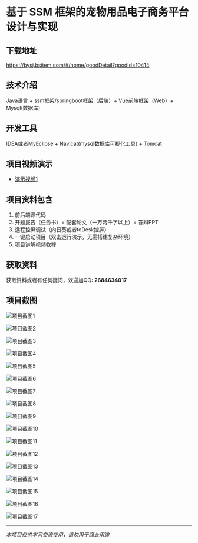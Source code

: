 # 基于 SSM 框架的宠物用品电子商务平台设计与实现

## 下载地址
https://bysj.bsitem.com/#/home/goodDetail?goodId=10414

## 技术介绍
Java语言 + ssm框架/springboot框架（后端）+ Vue前端框架（Web）+ Mysql(数据库)

## 开发工具
IDEA或者MyEclipse + Navicat(mysql数据库可视化工具) + Tomcat

## 项目视频演示
- [演示视频1](https://graduation-images.oss-cn-beijing.aliyuncs.com/videos/828%E5%A5%97ssm%E5%BD%95%E5%83%8F/10414_ssm258%E5%9F%BA%E4%BA%8E%20SSM%20%E6%A1%86%E6%9E%B6%E7%9A%84%E5%AE%A0%E7%89%A9%E7%94%A8%E5%93%81%E7%94%B5%E5%AD%90%E5%95%86%E5%8A%A1%E5%B9%B3%E5%8F%B0%E8%AE%BE%E8%AE%A1%E4%B8%8E%E5%AE%9E%E7%8E%B0%2Bvue%E5%BD%95%E5%83%8F.mp4)

## 项目资料包含
1. 前后端源代码
2. 开题报告（任务书）+ 配套论文（一万两千字以上）+ 答辩PPT
3. 远程控屏调试（向日葵或者toDesk控屏）
4. 一键启动项目（双击运行演示，无需搭建复杂环境）
5. 项目讲解视频教程

## 获取资料
获取资料或者有任何疑问，欢迎加QQ: **2684634017**

## 项目截图
![项目截图1](https://graduation-images.oss-cn-beijing.aliyuncs.com/图片/10414/毕设论坛项目主图.jpg)

![项目截图2](https://graduation-images.oss-cn-beijing.aliyuncs.com/图片/10414/1.png)

![项目截图3](https://graduation-images.oss-cn-beijing.aliyuncs.com/图片/10414/2.png)

![项目截图4](https://graduation-images.oss-cn-beijing.aliyuncs.com/图片/10414/3.png)

![项目截图5](https://graduation-images.oss-cn-beijing.aliyuncs.com/图片/10414/4.png)

![项目截图6](https://graduation-images.oss-cn-beijing.aliyuncs.com/图片/10414/5.png)

![项目截图7](https://graduation-images.oss-cn-beijing.aliyuncs.com/图片/10414/6.png)

![项目截图8](https://graduation-images.oss-cn-beijing.aliyuncs.com/图片/10414/7.png)

![项目截图9](https://graduation-images.oss-cn-beijing.aliyuncs.com/图片/10414/8.png)

![项目截图10](https://graduation-images.oss-cn-beijing.aliyuncs.com/图片/10414/9.png)

![项目截图11](https://graduation-images.oss-cn-beijing.aliyuncs.com/图片/10414/10.png)

![项目截图12](https://graduation-images.oss-cn-beijing.aliyuncs.com/图片/10414/11.png)

![项目截图13](https://graduation-images.oss-cn-beijing.aliyuncs.com/图片/10414/12.png)

![项目截图14](https://graduation-images.oss-cn-beijing.aliyuncs.com/图片/10414/13.png)

![项目截图15](https://graduation-images.oss-cn-beijing.aliyuncs.com/图片/10414/14.png)

![项目截图16](https://graduation-images.oss-cn-beijing.aliyuncs.com/图片/10414/15.png)

![项目截图17](https://graduation-images.oss-cn-beijing.aliyuncs.com/图片/10414/16.png)

---
*本项目仅供学习交流使用，请勿用于商业用途*
